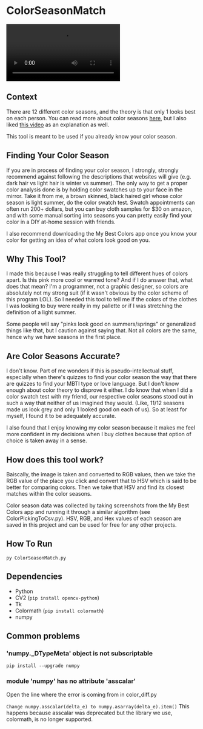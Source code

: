# ColorSeasonMatch

![](DemoVideo.mp4)

## Context
There are 12 different color seasons, and the theory is that only 1 looks best on each person. You can read more about color seasons [here](https://www.fineclothing.com/the-fine-line/color-analysis.html), but I also liked [this video](https://www.youtube.com/watch?v=X-VyDqCznnw&pp=ygUZY29sb3Igc2Vhc29uIHN0eWxlIHRoZW9yeQ%3D%3D) as an explanation as well.

This tool is meant to be used if you already know your color season.

## Finding Your Color Season
If you are in process of finding your color season, I strongly, strongly recommend against following the descriptions that websites will give (e.g. dark hair vs light hair is winter vs summer). The only way to get a proper color analysis done is by holding color swatches up to your face in the mirror. Take it from me, a brown skinned, black haired girl whose color season is light summer, do the color swatch test. Swatch appointments can often run 200+ dollars, but you can buy cloth samples for $30 on amazon, and with some manual sorting into seasons you can pretty easily find your color in a DIY at-home session with friends.

I also recommend downloading the My Best Colors app once you know your color for getting an idea of what colors look good on you.

## Why This Tool?
I made this because I was really struggling to tell different hues of colors apart. Is this pink more cool or warmed tone? And if I do answer that, what does that mean?
I'm a programmer, not a graphic designer, so colors are absolutely not my strong suit (if it wasn't obvious by the color scheme of this program LOL). So I needed this tool to tell me if the colors of the clothes I was looking to buy were really in my pallette or if I was stretching the definition of a light summer.

Some people will say "pinks look good on summers/springs" or generalized things like that, but I caution against saying that. Not all colors are the same, hence why we have seasons in the first place.

## Are Color Seasons Accurate?
I don't know. Part of me wonders if this is pseudo-intellectual stuff, especially when there's quizzes to find your color season the way that there are quizzes to find your MBTI type or love language. But I don't know enough about color theory to disprove it either. I do know that when I did a color swatch test with my friend, our respective color seasons stood out in such a way that neither of us imagined they would. (Like, 11/12 seasons made us look grey and only 1 looked good on each of us). So at least for myself, I found it to be adequately accurate.

I also found that I enjoy knowing my color season because it makes me feel more confident in my decisions when I buy clothes because that option of choice is taken away in a sense. 

## How does this tool work?
Baiscally, the image is taken and converted to RGB values, then we take the RGB value of the place you click and convert that to HSV which is said to be better for comparing colors. Then we take that HSV and find its closest matches within the color seasons.

Color season data was collected by taking screenshots from the My Best Colors app and running it through a similar algorithm (see ColorPickingToCsv.py). HSV, RGB, and Hex values of each season are saved in this project and can be used for free for any other projects.

## How To Run
`py ColorSeasonMatch.py`

## Dependencies
- Python
- CV2 (`pip install opencv-python`)
- Tk
- Colormath (`pip install colormath`)
- numpy

## Common problems
### 'numpy._DTypeMeta' object is not subscriptable
`pip install --upgrade numpy`

### module 'numpy' has no attribute 'asscalar'
Open the line where the error is coming from in color_diff.py

`Change numpy.asscalar(delta_e) to numpy.asarray(delta_e).item()`
This happens because asscalar was deprecated but the library we use, colormath, is no longer supported.

